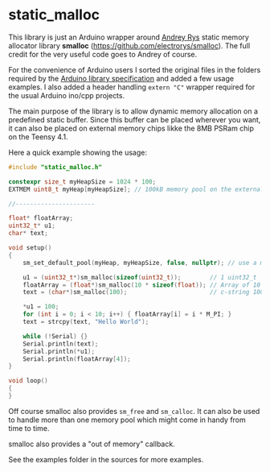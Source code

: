 # static_malloc

This library is just an Arduino wrapper around [Andrey Rys](https://github.com/electrorys) static memory allocator library **smalloc** (https://github.com/electrorys/smalloc). The full credit for the very useful code goes to Andrey of course.

For the convenience of Arduino users I sorted the original files in the folders required by the [Arduino library specification](https://arduino.github.io/arduino-cli/library-specification/) and added a few usage examples. I also added a header handling `extern "C"` wrapper required for the usual Arduino ino/cpp projects. 

The main purpose of the library is to allow dynamic memory allocation on a predefined static buffer. Since this buffer can be placed wherever you want, it can also be placed on external memory chips likke the 8MB PSRam chip on the Teensy 4.1.

Here a quick example showing the usage:

```c++
#include "static_malloc.h"

constexpr size_t myHeapSize = 1024 * 100;
EXTMEM uint8_t myHeap[myHeapSize]; // 100kB memory pool on the external ram chip

//----------------------

float* floatArray;
uint32_t* u1;
char* text;

void setup()
{
    sm_set_default_pool(myHeap, myHeapSize, false, nullptr); // use a memory pool on the external ram

    u1 = (uint32_t*)sm_malloc(sizeof(uint32_t));        // 1 uint32_t
    floatArray = (float*)sm_malloc(10 * sizeof(float)); // Array of 10 floats
    text = (char*)sm_malloc(100);                       // c-string 100 bytes

    *u1 = 100;
    for (int i = 0; i < 10; i++) { floatArray[i] = i * M_PI; }
    text = strcpy(text, "Hello World");

    while (!Serial) {}
    Serial.println(text);
    Serial.println(*u1);
    Serial.println(floatArray[4]);
}

void loop()
{
}
```

Off course smalloc also provides `sm_free` and `sm_calloc`. It can also be used to handle more than one memory pool which might come in handy from time to time.

smalloc also provides a "out of memory" callback.

See the examples folder in the sources for more examples.

